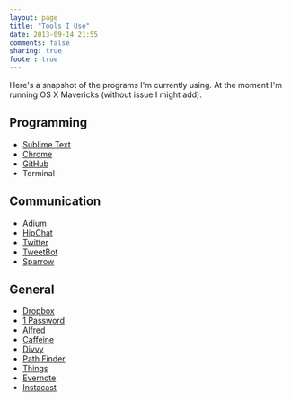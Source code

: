 ```yaml
---
layout: page
title: "Tools I Use"
date: 2013-09-14 21:55
comments: false
sharing: true
footer: true
---
```


Here's a snapshot of the programs I'm currently using. At the moment I'm running OS X Mavericks (without issue I might add).

## Programming

* [Sublime Text](http://www.sublimetext.com/)
* [Chrome](https://www.google.com/intl/en/chrome/browser/)
* [GitHub](https://github.com/)
* Terminal 

## Communication

* [Adium](https://adium.im/)
* [HipChat](https://hipchat.com)
* [Twitter](http://twitter.com)
* [TweetBot](http://tapbots.com/software/tweetbot/)
* [Sparrow](http://sparrowmailapp.com/)

## General

* [Dropbox](https://www.dropbox.com/)
* [1 Password](https://agilebits.com/)
* [Alfred](http://www.alfredapp.com/)
* [Caffeine](https://itunes.apple.com/us/app/caffeine/id411246225?mt=12)
* [Divvy](http://mizage.com/divvy/)
* [Path Finder](http://www.cocoatech.com/pathfinder/)
* [Things](http://culturedcode.com/things/)
* [Evernote](https://evernote.com/)
* [Instacast](https://itunes.apple.com/us/app/instacast-podcast-client/id577056377?mt=8)

